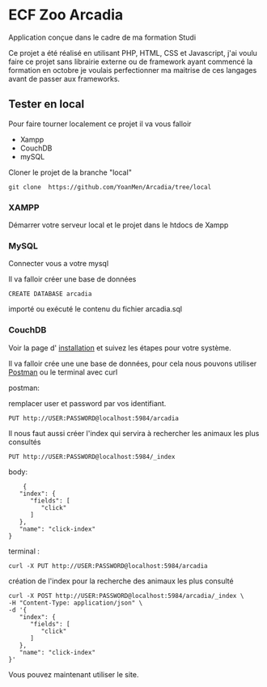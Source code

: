 # ECF Zoo Arcadia

Application conçue dans le cadre de ma formation Studi

Ce projet a été réalisé en utilisant PHP, HTML, CSS et Javascript, j'ai voulu faire ce projet sans librairie externe ou de framework ayant commencé la formation en octobre je voulais perfectionner ma maitrise de ces langages avant de passer aux frameworks.

## Tester en local

Pour faire tourner localement ce projet il va vous falloir

- Xampp
- CouchDB
- mySQL

Cloner le projet de la branche "local"

    git clone  https://github.com/YoanMen/Arcadia/tree/local

### XAMPP

Démarrer votre serveur local et le projet dans le htdocs de Xampp

### MySQL

Connecter vous a votre mysql

Il va falloir créer une base de données

    CREATE DATABASE arcadia

importé ou exécuté le contenu du fichier arcadia.sql

### CouchDB

Voir la page d'
[installation](https://docs.couchdb.org/en/stable/install/index.html) et suivez les étapes pour votre système.

Il va falloir crée une une base de données, pour cela nous pouvons utiliser
[Postman](https://www.postman.com/downloads/) ou le terminal avec curl

postman:

remplacer user et password par vos identifiant.

    PUT http://USER:PASSWORD@localhost:5984/arcadia

Il nous faut aussi créer l'index qui servira à rechercher les animaux les plus consultés

    PUT http://USER:PASSWORD@localhost:5984/_index

body:

```
    {
   "index": {
      "fields": [
         "click"
      ]
   },
   "name": "click-index"
}
```

terminal :

```
curl -X PUT http://USER:PASSWORD@localhost:5984/arcadia
```

création de l'index pour la recherche des animaux les plus consulté

```
curl -X POST http://USER:PASSWORD@localhost:5984/arcadia/_index \
-H "Content-Type: application/json" \
-d '{
   "index": {
      "fields": [
         "click"
      ]
   },
   "name": "click-index"
}'
```

Vous pouvez maintenant utiliser le site.
